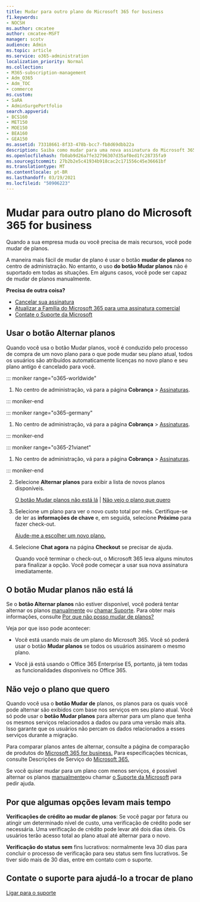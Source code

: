 ```yaml
---
title: Mudar para outro plano do Microsoft 365 for business
f1.keywords:
- NOCSH
ms.author: cmcatee
author: cmcatee-MSFT
manager: scotv
audience: Admin
ms.topic: article
ms.service: o365-administration
localization_priority: Normal
ms.collection:
- M365-subscription-management
- Adm_O365
- Adm_TOC
- commerce
ms.custom:
- SaRA
- AdminSurgePortfolio
search.appverid:
- BCS160
- MET150
- MOE150
- BEA160
- GEA150
ms.assetid: 73318661-8f33-478b-bcc7-fb8d69dbb22a
description: Saiba como mudar para uma nova assinatura do Microsoft 365 para empresas.
ms.openlocfilehash: fb0ab9d26a7fe32796307d35af0ed1fc28735fa9
ms.sourcegitcommit: 27b2b2e5c41934b918cac2c171556c45e36661bf
ms.translationtype: MT
ms.contentlocale: pt-BR
ms.lasthandoff: 03/19/2021
ms.locfileid: "50906223"
---
```

# <a name="switch-to-a-different-microsoft-365-for-business-plan"></a>Mudar para outro plano do Microsoft 365 for business

Quando a sua empresa muda ou você precisa de mais recursos, você pode mudar de planos.  

A maneira mais fácil de mudar de plano é usar o botão **mudar de planos** no centro de administração. No entanto, o uso **do botão Mudar planos** não é suportado em todas as situações. Em alguns casos, você pode ser capaz de mudar de planos manualmente.


**Precisa de outra coisa?**
- [Cancelar sua assinatura](cancel-your-subscription.md)
- [Atualizar a Família do Microsoft 365 para uma assinatura comercial](https://support.microsoft.com/office/9322ffb8-a35d-4407-8ebe-ed6ea0859b9f.aspx)
- [Contate o Suporte da Microsoft](../../admin/contact-support-for-business-products.md)

## <a name="use-the-switch-plans-button"></a>Usar o botão Alternar planos

Quando você  usa o botão Mudar planos, você é conduzido pelo processo de compra de um novo plano para o que pode mudar seu plano atual, todos os usuários são atribuídos automaticamente licenças no novo plano e seu plano antigo é cancelado para você.

::: moniker range="o365-worldwide"

1. No centro de administração, vá para a página **Cobrança** \> <a href="https://go.microsoft.com/fwlink/p/?linkid=842054" target="_blank">Assinaturas</a>.

::: moniker-end

::: moniker range="o365-germany"

1. No centro de administração, vá para a página **Cobrança** > <a href="https://go.microsoft.com/fwlink/p/?linkid=847745" target="_blank">Assinaturas</a>.

::: moniker-end

::: moniker range="o365-21vianet"

1. No centro de administração, vá para a página **Cobrança** > <a href="https://go.microsoft.com/fwlink/p/?linkid=850626" target="_blank">Assinaturas</a>.

::: moniker-end

2. Selecione **Alternar planos** para exibir a lista de novos planos disponíveis.

    [O botão Mudar planos não está lá](#the-switch-plans-button-isnt-there)  |  [Não vejo o plano que quero](#i-dont-see-the-plan-i-want)

3. Selecione um plano para ver o novo custo total por mês. Certifique-se de ler as **informações de chave** e, em seguida, selecione **Próximo** para fazer check-out.

    [Ajude-me a escolher um novo plano.](https://go.microsoft.com/fwlink/p/?linkid=842056)

4. Selecione **Chat agora** na página **Checkout** se precisar de ajuda.

    Quando você terminar o check-out, o Microsoft 365 leva alguns minutos para finalizar a opção. Você pode começar a usar sua nova assinatura imediatamente.

## <a name="the-switch-plans-button-isnt-there"></a>O botão Mudar planos não está lá

Se o **botão Alternar planos** não estiver disponível, você poderá tentar alternar os planos [manualmente](switch-plans-manually.md) ou [chamar Suporte](../../admin/contact-support-for-business-products.md). Para obter mais informações, consulte [Por que não posso mudar de planos?](why-can-t-i-switch-plans.md)
  
Veja por que isso pode acontecer:
  
- Você está usando mais de um plano do Microsoft 365. Você só poderá usar o botão **Mudar planos** se todos os usuários assinarem o mesmo plano.

- Você já está usando o Office 365 Enterprise E5, portanto, já tem todas as funcionalidades disponíveis no Office 365.

## <a name="i-dont-see-the-plan-i-want"></a>Não vejo o plano que quero

Quando você usa o **botão Mudar de** planos, os planos para os quais você pode alternar são exibidos com base nos serviços em seu plano atual. Você só pode usar o **botão Mudar planos** para alternar para um plano que tenha os mesmos serviços relacionados a dados ou para uma versão mais alta. Isso garante que os usuários não percam os dados relacionados a esses serviços durante a migração.
  
Para comparar planos antes de alternar, consulte a página de comparação de produtos do [Microsoft 365 for business.](https://go.microsoft.com/fwlink/p/?linkid=842056) Para especificações técnicas, consulte Descrições de Serviço do [Microsoft 365.](/office365/servicedescriptions/office-365-service-descriptions-technet-library)
  
Se você quiser mudar para um plano com menos serviços, é possível alternar os planos [manualmente](switch-plans-manually.md)ou chamar [o Suporte da Microsoft](../../admin/contact-support-for-business-products.md) para pedir ajuda.
  
## <a name="why-some-switches-take-longer"></a>Por que algumas opções levam mais tempo

 **Verificações de crédito ao mudar de planos**: Se você pagar por fatura ou atingir um determinado nível de custo, uma verificação de crédito pode ser necessária. Uma verificação de crédito pode levar até dois dias úteis. Os usuários terão acesso total ao plano atual até alternar para o novo.
  
 **Verificação do status sem** fins lucrativos: normalmente leva 30 dias para concluir o processo de verificação para seu status sem fins lucrativos. Se tiver sido mais de 30 dias, entre em contato com o suporte.
  
## <a name="call-support-to-help-you-switch-plans"></a>Contate o suporte para ajudá-lo a trocar de plano

[Ligar para o suporte](../../admin/contact-support-for-business-products.md)